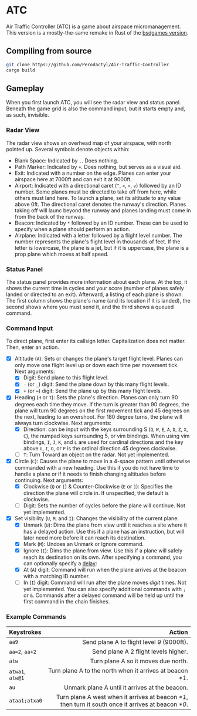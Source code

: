 # ATC

Air Traffic Controller (ATC) is a game about airspace micromanagement. This version is a mostly-the-same remake in Rust of the [bsdgames version](https://github.com/vattam/BSDGames).

## Compiling from source
```sh
git clone https://github.com/Perodactyl/Air-Traffic-Controller
cargo build
```

## Gameplay
When you first launch ATC, you will see the radar view and status panel. Beneath the game grid is also the command input, but it starts empty and, as such, invisible.
### Radar View
The radar view shows an overhead map of your airspace, with north pointed up. Several symbols denote objects within:
- Blank Space: Indicated by `.`. Does nothing.
- Path Marker: Indicated by `+`. Does nothing, but serves as a visual aid.
- Exit: Indicated with a number on the edge. Planes can enter your airspace here at 7000ft and can exit it at 9000ft.
- Airport: Indicated with a directional caret (`^`, `<`, `>`, `v`) followed by an ID number. Some planes must be directed to take off from here, while others must land here. To launch a plane, set its altitude to any value above 0ft. The directional caret denotes the runway's direction. Planes taking off will launc beyond the runway and planes landing must come in from the back of the runway.
- Beacon: Indicated by `*` followed by an ID number. These can be used to specify when a plane should perform an action.
- Airplane: Indicated with a letter followed by a flight level number. The number represents the plane's flight level in thousands of feet. If the letter is lowercase, the plane is a jet, but if it is uppercase, the plane is a prop plane which moves at half speed.

### Status Panel
The status panel provides more information about each plane. At the top, it shows the current time in cycles and your score (number of planes safely landed or directed to an exit). Afterward, a listing of each plane is shown. The first column shows the plane's name (and its location if it is landed), the second shows where you must send it, and the third shows a queued command.

### Command Input
To direct plane, first enter its callsign letter. Capitalization does not matter. Then, enter an action.
- [x] Altitude (`A`): Sets or changes the plane's target flight level. Planes can only move one flight level up or down each time per movement tick. Next arguments:
    - [x] Digit: Send plane to this flight level.
    - [x] `-` (or `_`) digit: Send the plane down by this many flight levels.
    - [x] `+` (or `=`) digit: Send the plane up by this many flight levels.
- [x] Heading (`H` or `T`): Sets the plane's direction. Planes can only turn 90 degrees each time they move. If the turn is greater than 90 degrees, the plane will turn 90 degrees on the first movement tick and 45 degrees on the next, leading to an overshoot. For 180 degree turns, the plane will always turn clockwise. Next arguments:
    - [x] Direction: can be input with the keys surrounding S (`Q`, `W`, `E`, `A`, `D`, `Z`, `X`, `C`), the numpad keys surrounding 5, or vim bindings. When using vim bindings, `I`, `J`, `K`, and `L` are used for cardinal directions and the key above `U`, `I`, `O`, or `P` is the ordinal direction 45 degrees clockwise.
    - [ ] `T`: Turn **T**oward an object on the radar. Not yet implemented.
- [x] Circle (`C`): Causes the plane to move in a 4-space pattern until otherwise commanded with a new heading. Use this if you do not have time to handle a plane or if it needs to finish changing altitudes before continuing. Next arguments:
    - [x] Clockwise (`Q` or `[`) & Counter-Clockwise (`E` or `]`): Specifies the direction the plane will circle in. If unspecified, the default is clockwise.
    - [ ] Digit: Sets the number of cycles before the plane will continue. Not yet implemented.
- [x] Set visibility (`U`, `M`, and `I`): Changes the visibility of the current plane:
    - [x] Unmark (`U`): Dims the plane from view until it reaches a site where it has a delayed action. Use this if a plane has an instruction, but will later need more before it can reach its destination.
    - [x] Mark (`M`): Undoes an Unmark or Ignore command.
    - [x] Ignore (`I`): Dims the plane from view. Use this if a plane will safely reach its destination on its own.
After specifying a command, you can optionally specify a <u>delay</u>:
    - [x] At (`A`) digit: Command will run when the plane arrives at the beacon with a matching ID number.
    - [ ] In (`I`) digit: Command will run after the plane moves *digit* times. Not yet implemented.
You can also specify additional commands with `;` or `&`. Commands after a delayed command will be held up until the first command in the chain finishes.

### Example Commands
| Keystrokes | Action |
| :--------- | -----: |
| `aa9`      | Send plane A to flight level 9 (9000ft). |
| `aa=2`, `aa+2` | Send plane A 2 flight levels higher. |
| `atw`      | Turn plane A so it moves due north. |
| `atwa1`, `atw@1` | Turn plane A to the north when it arrives at beacon _*1_. |
| `au`       | Unmark plane A until it arrives at the beacon. |
| `ataa1;atxa0` | Turn plane A west when it arrives at beacon _*1_, then turn it south once it arrives at beacon _*0_. |



